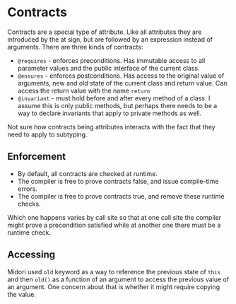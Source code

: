 # Contracts

Contracts are a special type of attribute.  Like all attributes they are introduced by the at sign, but are followed by an expression instead of arguments.  There are three kinds of contracts:

  * `@requires` - enforces preconditions.  Has immutable access to all parameter values and the public interface of the current class.
  * `@ensures` - enforces postconditions.  Has access to the original value of arguments, new and old state of the current class and return value.  Can access the return value with the name `return`
  * `@invariant` - must hold before and after every method of a class.  I assume this is only public methods, but perhaps there needs to be a way to declare invariants that apply to private methods as well.

Not sure how contracts being attributes interacts with the fact that they need to apply to subtyping.

## Enforcement
  * By default, all contracts are checked at runtime.
  * The compiler is free to prove contracts false, and issue compile-time errors.
  * The compiler is free to prove contracts true, and remove these runtime checks.

Which one happens varies by call site so that at one call site the compiler might prove a precondition satisfied while at another one there must be a runtime check.

## Accessing

Midori used `old` keyword as a way to reference the previous state of `this` and then `old()` as a function of an argument to access the previous value of an argument.  One concern about that is whether it might require copying the value.